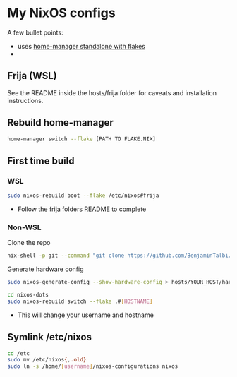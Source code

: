 # My NixOS configs

A few bullet points:
- uses [home-manager standalone with flakes](https://nix-community.github.io/home-manager/index.xhtml#sec-flakes-standalone)
- 

## Frija (WSL)
See the README inside the hosts/frija folder for caveats and installation instructions.


## Rebuild home-manager
```sh
home-manager switch --flake [PATH TO FLAKE.NIX]
```

## First time build
### WSL
```sh
sudo nixos-rebuild boot --flake /etc/nixos#frija
```
- Follow the frija folders README to complete

### Non-WSL
Clone the repo
```sh
nix-shell -p git --command "git clone https://github.com/BenjaminTalbi/nixos-configurations.git nixos-dots"
```
Generate hardware config
```sh
sudo nixos-generate-config --show-hardware-config > hosts/YOUR_HOST/hardware-configuration.nix
```
```sh
cd nixos-dots
sudo nixos-rebuild switch --flake .#[HOSTNAME]
```
- This will change your username and hostname

## Symlink /etc/nixos
```sh
cd /etc
sudo mv /etc/nixos{,.old}
sudo ln -s /home/[username]/nixos-configurations nixos
```
